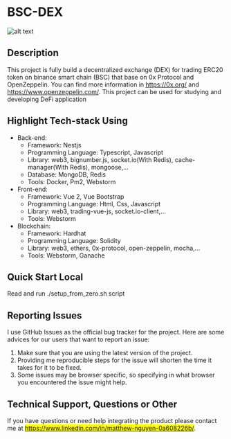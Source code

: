 # BSC-DEX
![alt text](https://github.com/matthew-nguyen-20032023/BSC-DEX/blob/develop/docs/images/UI_demo_lastest.jpg?raw=true)
## Description
This project is fully build a decentralized exchange (DEX) for trading ERC20 token on binance smart chain (BSC)
that base on 0x Protocol and OpenZeppelin. You can find more information in
https://0x.org/ and https://www.openzeppelin.com/. This project can be used for studying and developing DeFi application
## Highlight Tech-stack Using
* Back-end:
  - Framework: Nestjs
  - Programming Language: Typescript, Javascript
  - Library: web3, bignumber.js, socket.io(With Redis), cache-manager(With Redis), mongoose,...
  - Database: MongoDB, Redis
  - Tools: Docker, Pm2, Webstorm 
* Front-end:
  - Framework: Vue 2, Vue Bootstrap
  - Programming Language: Html, Css, Javascript
  - Library: web3, trading-vue-js, socket.io-client,...
  - Tools: Webstorm
* Blockchain: 
  - Framework: Hardhat
  - Programming Language: Solidity
  - Library: web3, ethers, 0x-protocol, open-zeppelin, mocha,...
  - Tools: Webstorm, Ganache
## Quick Start Local
Read and run ./setup_from_zero.sh script
## Reporting Issues

I use GitHub Issues as the official bug tracker for the project. Here are some advices for our users that want to report an issue:

1. Make sure that you are using the latest version of the project.
2. Providing me reproducible steps for the issue will shorten the time it takes for it to be fixed.
3. Some issues may be browser specific, so specifying in what browser you encountered the issue might help.

## Technical Support, Questions or Other

If you have questions or need help integrating the product please contact me at <mark>https://www.linkedin.com/in/matthew-nguyen-0a608226b/</mark>.
